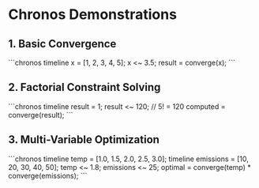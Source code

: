 # Chronos Demonstrations

## 1. Basic Convergence
\`\`\`chronos
timeline x = [1, 2, 3, 4, 5];
x <~ 3.5;
result = converge(x);
\`\`\`

## 2. Factorial Constraint Solving  
\`\`\`chronos
timeline result = 1;
result <~ 120;  // 5! = 120
computed = converge(result);
\`\`\`

## 3. Multi-Variable Optimization
\`\`\`chronos
timeline temp = [1.0, 1.5, 2.0, 2.5, 3.0];
timeline emissions = [10, 20, 30, 40, 50];
temp <~ 1.8;
emissions <~ 25;
optimal = converge(temp) * converge(emissions);
\`\`\`
